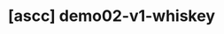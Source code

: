 ---
layout: default
category: bts
tags: ["openframeworks","flow","kinect"]
video: "https://player.vimeo.com/video/361924488?badge=0&amp;autopause=0&amp;player_id=0&amp;app_id=72231"
title: "[ascc] demo02-v1-whiskey"
thumbnail: "https://i.vimeocdn.com/video/816529176_295x166.jpg?r=pad"
---